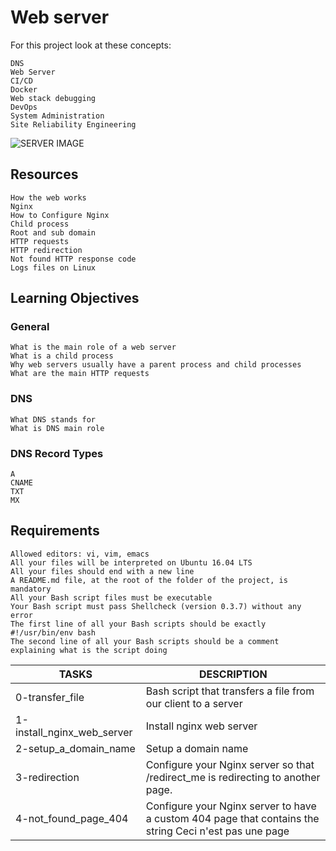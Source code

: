 # Web server

For this project look at these concepts:

    DNS
    Web Server
    CI/CD
    Docker
    Web stack debugging
    DevOps
    System Administration
    Site Reliability Engineering

![SERVER IMAGE](/home/fsh/Holberton/holberton-system_engineering-devops/0x0C-web_server/server.png)

## Resources


    How the web works
    Nginx
    How to Configure Nginx
    Child process
    Root and sub domain
    HTTP requests
    HTTP redirection
    Not found HTTP response code
    Logs files on Linux

## Learning Objectives

### General


    What is the main role of a web server
    What is a child process
    Why web servers usually have a parent process and child processes
    What are the main HTTP requests

### DNS


    What DNS stands for
    What is DNS main role

### DNS Record Types


    A
    CNAME
    TXT
    MX

## Requirements


    Allowed editors: vi, vim, emacs
    All your files will be interpreted on Ubuntu 16.04 LTS
    All your files should end with a new line
    A README.md file, at the root of the folder of the project, is mandatory
    All your Bash script files must be executable
    Your Bash script must pass Shellcheck (version 0.3.7) without any error
    The first line of all your Bash scripts should be exactly #!/usr/bin/env bash
    The second line of all your Bash scripts should be a comment explaining what is the script doing


| TASKS | DESCRIPTION |
| ------ | ---------- |
| 0-transfer_file | Bash script that transfers a file from our client to a server |
| 1-install_nginx_web_server | Install nginx web server |
| 2-setup_a_domain_name | Setup a domain name |
| 3-redirection | Configure your Nginx server so that /redirect_me is redirecting to another page.|
| 4-not_found_page_404 | Configure your Nginx server to have a custom 404 page that contains the string Ceci n'est pas une page |

